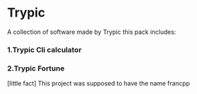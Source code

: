 # Trypic
A collection of software made by Trypic this pack includes:
### 1.Trypic Cli calculator
### 2.Trypic Fortune

[little fact] This project was supposed to have the name francpp

